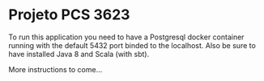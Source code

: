 # Projeto PCS 3623

To run this application you need to have a Postgresql docker container running with the default 5432 port binded to the localhost.
Also be sure to have installed Java 8 and Scala (with sbt).

More instructions to come...